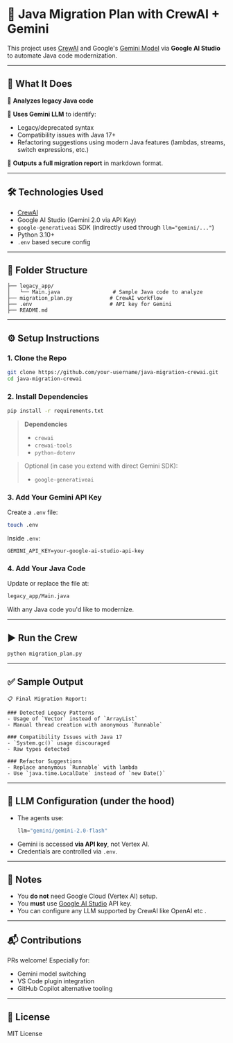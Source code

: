 # 🧠 Java Migration Plan with CrewAI + Gemini

This project uses [CrewAI](https://docs.crewai.com/) and Google's [Gemini Model](https://aistudio.google.com//) via **Google AI Studio** to automate Java code modernization.

---

## 🚀 What It Does

🔎 **Analyzes legacy Java code**  

🧠 **Uses Gemini LLM** to identify:
- Legacy/deprecated syntax
- Compatibility issues with Java 17+
- Refactoring suggestions using modern Java features (lambdas, streams, switch expressions, etc.)

📝 **Outputs a full migration report** in markdown format.

---

## 🛠️ Technologies Used

- [CrewAI](https://github.com/joaomdmoura/crewai)
- Google AI Studio (Gemini 2.0 via API Key)
- `google-generativeai` SDK (indirectly used through `llm="gemini/..."`)
- Python 3.10+
- `.env` based secure config

---

## 📂 Folder Structure

```
├── legacy_app/
│   └── Main.java                 # Sample Java code to analyze
├── migration_plan.py            # CrewAI workflow
├── .env                         # API key for Gemini
├── README.md
```

---

## ⚙️ Setup Instructions

### 1. Clone the Repo

```bash
git clone https://github.com/your-username/java-migration-crewai.git
cd java-migration-crewai
```

### 2. Install Dependencies

```bash
pip install -r requirements.txt
```

> **Dependencies**
> - `crewai`
> - `crewai-tools`
> - `python-dotenv`

> Optional (in case you extend with direct Gemini SDK):
> - `google-generativeai`

### 3. Add Your Gemini API Key

Create a `.env` file:

```bash
touch .env
```

Inside `.env`:

```env
GEMINI_API_KEY=your-google-ai-studio-api-key
```

### 4. Add Your Java Code

Update or replace the file at:

```bash
legacy_app/Main.java
```

With any Java code you'd like to modernize.

---

## ▶️ Run the Crew

```bash
python migration_plan.py
```

---

## ✅ Sample Output

```
📋 Final Migration Report:

### Detected Legacy Patterns
- Usage of `Vector` instead of `ArrayList`
- Manual thread creation with anonymous `Runnable`

### Compatibility Issues with Java 17
- `System.gc()` usage discouraged
- Raw types detected

### Refactor Suggestions
- Replace anonymous `Runnable` with lambda
- Use `java.time.LocalDate` instead of `new Date()`
```

---

## 🤖 LLM Configuration (under the hood)

- The agents use:
  ```python
  llm="gemini/gemini-2.0-flash"
  ```
- Gemini is accessed **via API key**, not Vertex AI.
- Credentials are controlled via `.env`.

---

## 📌 Notes

- You **do not** need Google Cloud (Vertex AI) setup.
- You **must** use [Google AI Studio](https://makersuite.google.com/app/apikey) API key.
- You can configure any LLM supported by CrewAI like OpenAI etc .

---

## 📬 Contributions

PRs welcome! Especially for:
- Gemini model switching
- VS Code plugin integration
- GitHub Copilot alternative tooling

---

## 📄 License

MIT License
